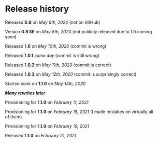 # Release history

Released **0.9** on _May 6th, 2020_ (not on GitHub)

Version **0.9 SE** on _May 8th, 2020_ (not publicly released due to 1.0 coming soon)

Released **1.0** on _May 10th, 2020_ (commit is wrong)

Released **1.0.1** _same day_ (commit is still wrong)

Released **1.0.2** on _May 11th, 2020_ (commit is correct)

Released **1.0.3** on _May 12th, 2020_ (commit is surprisingly correct)

Started work on **1.1.0** on _May 14th, 2020_

_**Many rewrites later**_

Provisioning for **1.1.0** on _February 11, 2021_

Provisioning for **1.1.0** on _February 18, 2021_ (I made mistakes on virtually all of them)

Provisioning for **1.1.0** on _February 19, 2021_

Released **1.1.0** on _February 21, 2021_
